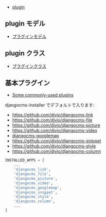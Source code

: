 - [plugin](http://docs.django-cms.org/en/release-3.4.x/introduction/plugins.html)


## plugin モデル

- [プラグインモデル](http://docs.django-cms.org/en/release-3.4.x/introduction/plugins.html#the-plugin-model)

## plugin クラス

- [プラグインクラス](http://docs.django-cms.org/en/release-3.4.x/introduction/plugins.html#the-plugin-class)



## 基本プラグイン

- [Some commonly-used plugins](http://docs.django-cms.org/en/release-3.4.x/topics/commonly_used_plugins.html#commonly-used-plugins)


djangocms-installer でデフォルトで入ります:

- https://github.com/divio/djangocms-link
- https://github.com/divio/djangocms-file
- https://github.com/divio/djangocms-picture
- https://github.com/divio/djangocms-video
- [djangocms-googlemap](cms.googlemap.md)
- https://github.com/divio/djangocms-snippet
- https://github.com/divio/djangocms-style
- https://github.com/divio/djangocms-column


~~~py
INSTALLED_APPS = [
    ...
    'djangocms_link',
    'djangocms_file',
    'djangocms_picture',
    'djangocms_video',
    'djangocms_googlemap',
    'djangocms_snippet',
    'djangocms_style',
    'djangocms_column',
    ...
]
~~~
